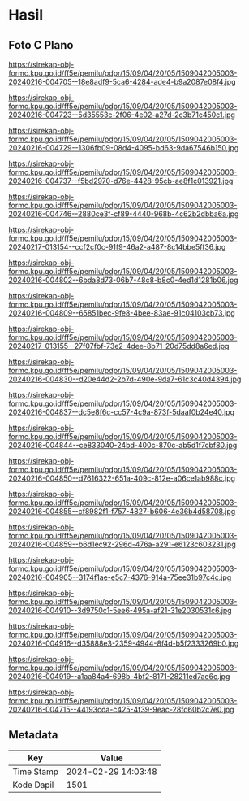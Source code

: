 # Hasil

## Foto C Plano

https://sirekap-obj-formc.kpu.go.id/ff5e/pemilu/pdpr/15/09/04/20/05/1509042005003-20240216-004705--18e8adf9-5ca6-4284-ade4-b9a2087e08f4.jpg

https://sirekap-obj-formc.kpu.go.id/ff5e/pemilu/pdpr/15/09/04/20/05/1509042005003-20240216-004723--5d35553c-2f06-4e02-a27d-2c3b71c450c1.jpg

https://sirekap-obj-formc.kpu.go.id/ff5e/pemilu/pdpr/15/09/04/20/05/1509042005003-20240216-004729--1306fb09-08d4-4095-bd63-9da67546b150.jpg

https://sirekap-obj-formc.kpu.go.id/ff5e/pemilu/pdpr/15/09/04/20/05/1509042005003-20240216-004737--f5bd2970-d76e-4428-95cb-ae8f1c013921.jpg

https://sirekap-obj-formc.kpu.go.id/ff5e/pemilu/pdpr/15/09/04/20/05/1509042005003-20240216-004746--2880ce3f-cf89-4440-968b-4c62b2dbba6a.jpg

https://sirekap-obj-formc.kpu.go.id/ff5e/pemilu/pdpr/15/09/04/20/05/1509042005003-20240217-013154--ccf2cf0c-91f9-46a2-a487-8c14bbe5ff36.jpg

https://sirekap-obj-formc.kpu.go.id/ff5e/pemilu/pdpr/15/09/04/20/05/1509042005003-20240216-004802--6bda8d73-06b7-48c8-b8c0-4ed1d1281b06.jpg

https://sirekap-obj-formc.kpu.go.id/ff5e/pemilu/pdpr/15/09/04/20/05/1509042005003-20240216-004809--65851bec-9fe8-4bee-83ae-91c04103cb73.jpg

https://sirekap-obj-formc.kpu.go.id/ff5e/pemilu/pdpr/15/09/04/20/05/1509042005003-20240217-013155--27f07fbf-73e2-4dee-8b71-20d75dd8a6ed.jpg

https://sirekap-obj-formc.kpu.go.id/ff5e/pemilu/pdpr/15/09/04/20/05/1509042005003-20240216-004830--d20e44d2-2b7d-490e-9da7-61c3c40d4394.jpg

https://sirekap-obj-formc.kpu.go.id/ff5e/pemilu/pdpr/15/09/04/20/05/1509042005003-20240216-004837--dc5e8f6c-cc57-4c9a-873f-5daaf0b24e40.jpg

https://sirekap-obj-formc.kpu.go.id/ff5e/pemilu/pdpr/15/09/04/20/05/1509042005003-20240216-004844--ce833040-24bd-400c-870c-ab5d1f7cbf80.jpg

https://sirekap-obj-formc.kpu.go.id/ff5e/pemilu/pdpr/15/09/04/20/05/1509042005003-20240216-004850--d7616322-651a-409c-812e-a06ce1ab988c.jpg

https://sirekap-obj-formc.kpu.go.id/ff5e/pemilu/pdpr/15/09/04/20/05/1509042005003-20240216-004855--cf8982f1-f757-4827-b606-4e36b4d58708.jpg

https://sirekap-obj-formc.kpu.go.id/ff5e/pemilu/pdpr/15/09/04/20/05/1509042005003-20240216-004859--b6d1ec92-296d-476a-a291-e6123c603231.jpg

https://sirekap-obj-formc.kpu.go.id/ff5e/pemilu/pdpr/15/09/04/20/05/1509042005003-20240216-004905--3174f1ae-e5c7-4376-914a-75ee31b97c4c.jpg

https://sirekap-obj-formc.kpu.go.id/ff5e/pemilu/pdpr/15/09/04/20/05/1509042005003-20240216-004910--3d9750c1-5ee6-495a-af21-31e2030531c6.jpg

https://sirekap-obj-formc.kpu.go.id/ff5e/pemilu/pdpr/15/09/04/20/05/1509042005003-20240216-004916--d35888e3-2359-4944-8f4d-b5f2333269b0.jpg

https://sirekap-obj-formc.kpu.go.id/ff5e/pemilu/pdpr/15/09/04/20/05/1509042005003-20240216-004919--a1aa84a4-698b-4bf2-8171-28211ed7ae6c.jpg

https://sirekap-obj-formc.kpu.go.id/ff5e/pemilu/pdpr/15/09/04/20/05/1509042005003-20240216-004715--44193cda-c425-4f39-9eac-28fd60b2c7e0.jpg


## Metadata

| Key        | Value               |
| ---------- | ------------------- |
| Time Stamp | 2024-02-29 14:03:48 |
| Kode Dapil | 1501                |



